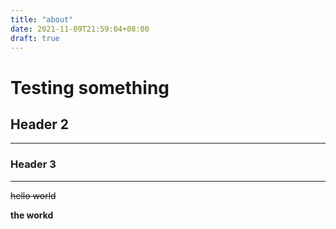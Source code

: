 ```yaml
---
title: "about"
date: 2021-11-09T21:59:04+08:00
draft: true
---
```


# Testing something

## Header 2

---
### Header 3

----

~~hello world~~

**the workd**